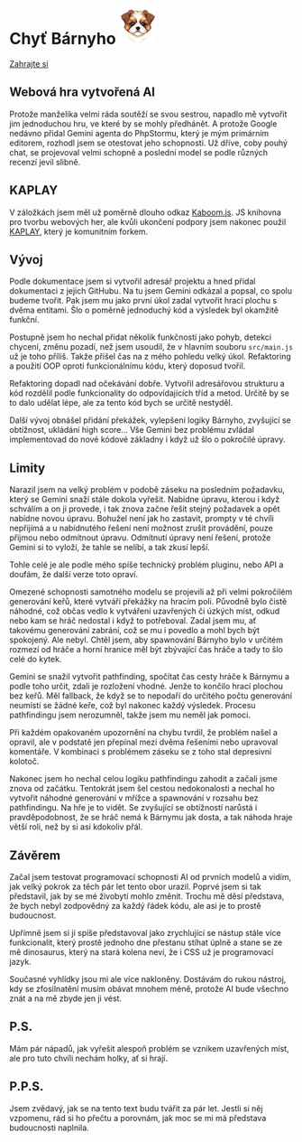 # Chyť Bárnyho ![Bárny](public/sprites/puppy.png)

[Zahrajte si](https://lawondyss.github.io/CatchPuppy/)

## Webová hra vytvořená AI
Protože manželika velmi ráda soutěží se svou sestrou, napadlo mě vytvořit jim jednoduchou hru,
ve které by se mohly předhánět. A protože Google nedávno přidal Gemini agenta do PhpStormu,
který je mým primárním editorem, rozhodl jsem se otestovat jeho schopnosti. Už dříve, coby pouhý
chat, se projevoval velmi schopně a poslední model se podle různých recenzí jevil slibně.

## KAPLAY
V záložkách jsem měl už poměrně dlouho odkaz [Kaboom.js](https://kaboomjs.com/). JS knihovna pro
tvorbu webových her, ale kvůli ukončení podpory jsem nakonec použil [KAPLAY](https://kaplayjs.com/),
který je komunitním forkem.

## Vývoj
Podle dokumentace jsem si vytvořil adresář projektu a hned přidal dokumentaci z jejich GitHubu.
Na tu jsem Gemini odkázal a popsal, co spolu budeme tvořit. Pak jsem mu jako první úkol zadal
vytvořit hrací plochu s dvěma entitami. Šlo o poměrně jednoduchý kód a výsledek byl okamžitě
funkční.

Postupně jsem ho nechal přidat několik funkčností jako pohyb, detekci chycení, změnu pozadí,
než jsem usoudil, že v hlavním souboru `src/main.js` už je toho příliš. Takže přišel čas na z mého
pohledu velký úkol. Refaktoring a použití OOP oproti funkcionálnímu kódu, který doposud tvořil.

Refaktoring dopadl nad očekávání dobře. Vytvořil adresářovou strukturu a kód rozdělil podle funkcionality
do odpovídajících tříd a metod. Určitě by se to dalo udělat lépe, ale za tento kód bych se určitě nestyděl.

Další vývoj obnášel přidání překážek, vylepšení logiky Bárnyho, zvyšující se obtížnost, ukládání high score...
Vše Gemini bez problému zvládal implementovad do nové kódové základny i když už šlo o pokročilé úpravy.

## Limity
Narazil jsem na velký problém v podobě záseku na posledním požadavku, který se Gemini snaží stále dokola vyřešit.
Nabídne úpravu, kterou i když schválím a on ji provede, i tak znova začne řešit stejný požadavek a opět nabídne
novou úpravu. Bohužel není jak ho zastavit, prompty v té chvíli nepřijímá a u nabídnutého řešení není možnost zrušit
provádění, pouze přijmou nebo odmítnout úpravu. Odmítnutí úpravy není řešení, protože Gemini si to vyloží, že tahle
se nelíbí, a tak zkusí lepší.

Tohle celé je ale podle mého spíše technický problém pluginu, nebo API a doufám, že další verze toto opraví.

Omezené schopnosti samotného modelu se projevili až při velmi pokročilém generování keřů, které vytváří překážky
na hracím poli. Původně bylo čistě náhodné, což občas vedlo k vytváření uzavřených či úzkých míst, odkud nebo kam se
hráč nedostal i když to potřeboval. Zadal jsem mu, ať takovému generování zabrání, což se mu i povedlo a mohl
bych být spokojený. Ale nebyl. Chtěl jsem, aby spawnování Bárnyho bylo v určitém rozmezí od hráče a horní
hranice měl být zbývající čas hráče a tady to šlo celé do kytek.

Gemini se snažil vytvořit pathfinding, spočítat čas cesty hráče k Bárnymu a podle toho určit, zdali je rozložení
vhodné. Jenže to končilo hrací plochou bez keřů. Měl fallback, že když se to nepodaří do určitého počtu generování
neumístí se žádné keře, což byl nakonec každý výsledek. Procesu pathfindingu jsem nerozumněl, takže jsem mu neměl
jak pomoci.

Při každém opakovaném upozornění na chybu tvrdil, že problém našel a opravil, ale v podstatě jen přepínal mezi dvěma
řešeními nebo upravoval komentáře. V kombinaci s problémem záseku se z toho stal depresivní kolotoč.

Nakonec jsem ho nechal celou logiku pathfindingu zahodit a začali jsme znova od začátku. Tentokrát jsem šel cestou
nedokonalosti a nechal ho vytvořit náhodné generování v mřížce a spawnování v rozsahu bez pathfindingu. Na hře je
to vidět. Se zvyšující se obtížností narůstá i pravděpodobnost, že se hráč nemá k Bárnymu jak dosta, a tak náhoda
hraje větší roli, než by si asi kdokoliv přál.

## Závěrem
Začal jsem testovat programovací schopnosti AI od prvních modelů a vidím, jak velký pokrok za těch pár let tento
obor urazil. Poprvé jsem si tak představil, jak by se mé živobytí mohlo změnit. Trochu mě děsí představa, že bych
nebyl zodpovědný za každý řádek kódu, ale asi je to prostě budoucnost.

Upřímně jsem si ji spíše představoval jako zrychlující se nástup stále více funkcionalit, který prostě jednoho dne
přestanu stíhat úplně a stane se ze mě dinosaurus, který na stará kolena neví, že i CSS už je programovací jazyk.

Současné vyhlídky jsou mi ale více nakloněny. Dostávám do rukou nástroj, kdy se zfosilnatění musím obávat mnohem méně,
protože AI bude všechno znát a na mě zbyde jen ji vést.

## P.S.
Mám pár nápadů, jak vyřešit alespoň problém se vznikem uzavřených míst, ale pro tuto chvíli nechám holky, ať si hrají.

## P.P.S.
Jsem zvědavý, jak se na tento text budu tvářit za pár let. Jestli si něj vzpomenu, rád si ho přečtu a porovnám,
jak moc se mi má představa budoucnosti naplnila.

